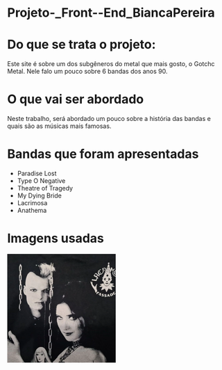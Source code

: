 # Projeto-_Front--End_BiancaPereira

# Do que se trata o projeto:
 Este site é sobre um dos subgêneros do metal que mais gosto, o Gotchc Metal. Nele falo um pouco sobre 6 bandas dos anos 90.

# O que vai ser abordado
Neste trabalho, será abordado um pouco sobre a história das bandas e quais são as músicas mais famosas.

# Bandas que foram apresentadas
<ul>
    <li>Paradise Lost</li>
    <li>Type O Negative</li>
    <li>Theatre of Tragedy</li>
    <li>My Dying Bride</li>
    <li>Lacrimosa</li>
    <li>Anathema</li>
</ul>

# Imagens usadas

<img src="./Lacrimosa banda.jpg" height="250px">
